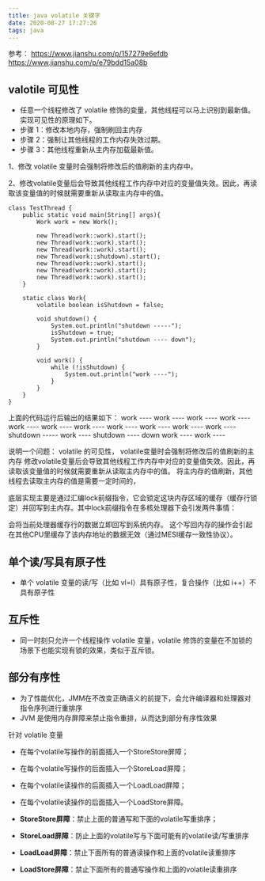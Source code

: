 ```yaml
---
title: java volatile 关键字
date: 2020-08-27 17:27:26
tags: java
---
```


参考： https://www.jianshu.com/p/157279e6efdb
    https://www.jianshu.com/p/e79bdd15a08b
## valotile 可见性

* 任意一个线程修改了 volatile 修饰的变量，其他线程可以马上识别到最新值。实现可见性的原理如下。
* 步骤 1：修改本地内存，强制刷回主内存
* 步骤 2：强制让其他线程的工作内存失效过期。
* 步骤 3：其他线程重新从主内存加载最新值。

1、修改 volatile 变量时会强制将修改后的值刷新的主内存中。

2、修改volatile变量后会导致其他线程工作内存中对应的变量值失效。因此，再读取该变量值的时候就需要重新从读取主内存中的值。


```
class TestThread {
    public static void main(String[] args){
        Work work = new Work();

        new Thread(work::work).start();
        new Thread(work::work).start();
        new Thread(work::work).start();
        new Thread(work::shutdown).start();
        new Thread(work::work).start();
        new Thread(work::work).start();
        new Thread(work::work).start();
    }

    static class Work{
        volatile boolean isShutdown = false;

        void shutdown() {
            System.out.println("shutdown -----");
            isShutdown = true;
            System.out.println("shutdown ---- down");
        }

        void work() {
            while (!isShutdown) {
                System.out.println("work ----");
            }
        }
    }
}

```
上面的代码运行后输出的结果如下：
work ----
work ----
work ----
work ----
work ----
work ----
work ----
work ----
work ----
work ----
work ----
shutdown -----
work ----
shutdown ---- down
work ----
work ----



说明一个问题：
volatile 的可见性，
volatile变量时会强制将修改后的值刷新的主内存
修改volatile变量后会导致其他线程工作内存中对应的变量值失效。因此，再读取该变量值的时候就需要重新从读取主内存中的值。
将主内存的值刷新，其他线程去读取主内存的值是需要一定时间的，



底层实现主要是通过汇编lock前缀指令，它会锁定这块内存区域的缓存（缓存行锁定）并回写到主内存。其中lock前缀指令在多核处理器下会引发两件事情：

会将当前处理器缓存行的数据立即回写到系统内存。
这个写回内存的操作会引起在其他CPU里缓存了该内存地址的数据无效（通过MESI缓存一致性协议）。

## 单个读/写具有原子性
* 单个 volatile 变量的读/写（比如 vl=l）具有原子性，复合操作（比如 i++）不具有原子性

## 互斥性
* 同一时刻只允许一个线程操作 volatile 变量，volatile 修饰的变量在不加锁的场景下也能实现有锁的效果，类似于互斥锁。


## 部分有序性

* 为了性能优化，JMM在不改变正确语义的前提下，会允许编译器和处理器对指令序列进行重排序
* JVM 是使用内存屏障来禁止指令重排，从而达到部分有序性效果

针对 volatile 变量
* 在每个volatile写操作的前面插入一个StoreStore屏障；
* 在每个volatile写操作的后面插入一个StoreLoad屏障；
* 在每个volatile读操作的后面插入一个LoadLoad屏障；
* 在每个volatile读操作的后面插入一个LoadStore屏障。



* **StoreStore屏障**：禁止上面的普通写和下面的volatile写重排序；

* **StoreLoad屏障**：防止上面的volatile写与下面可能有的volatile读/写重排序

* **LoadLoad屏障**：禁止下面所有的普通读操作和上面的volatile读重排序

* **LoadStore屏障**：禁止下面所有的普通写操作和上面的volatile读重排序

